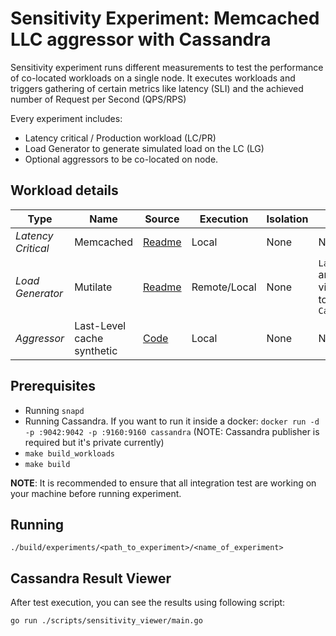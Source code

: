 # Sensitivity Experiment: Memcached LLC aggressor with Cassandra

Sensitivity experiment runs different measurements to test the performance of co-located workloads on a single node.
It executes workloads and triggers gathering of certain metrics like latency (SLI) and the achieved number of Request per Second (QPS/RPS)

Every experiment includes:
- Latency critical / Production workload (LC/PR)
- Load Generator to generate simulated load on the LC (LG)
- Optional aggressors to be co-located on node.

## Workload details

| Type | Name  | Source | Execution | Isolation | APMs |
| --- | --- | --- | --- | --- | --- |
| *Latency Critical* | Memcached | [Readme](../../../workloads/data_caching/memcached) | Local | None | None |
| *Load Generator* | Mutilate | [Readme](../../../workloads/data_caching/memcached) | Remote/Local | None | `Latency` and `QPS` via Snap to `Cassandra` |
| *Aggressor* | Last-Level cache synthetic | [Code](../../../workloads/low-level-aggressors/l3.c) | Local | None | None |

## Prerequisites
- Running `snapd`
- Running Cassandra. If you want to run it inside a docker: `docker run -d -p :9042:9042 -p :9160:9160 cassandra` (NOTE: Cassandra publisher is required but it's private currently)
- `make build_workloads`
- `make build`

**NOTE**: It is recommended to ensure that all integration test are working on your machine before running experiment.

## Running

`./build/experiments/<path_to_experiment>/<name_of_experiment>`

## Cassandra Result Viewer

After test execution, you can see the results using following script:

`go run ./scripts/sensitivity_viewer/main.go `